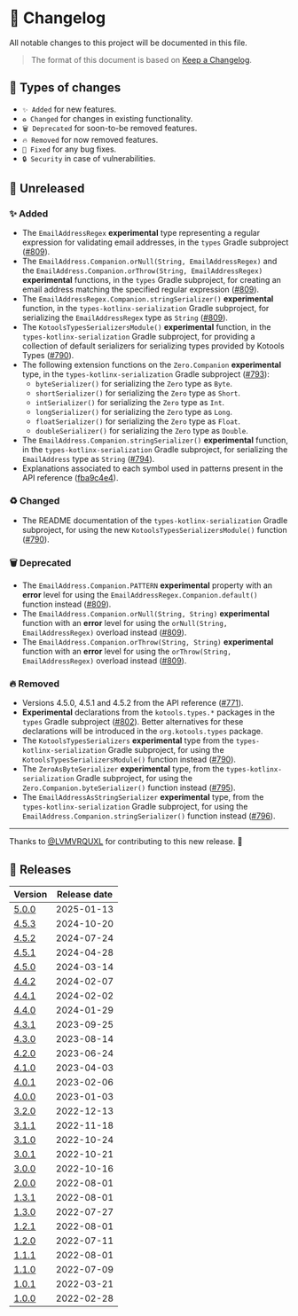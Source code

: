 # 🔄 Changelog

All notable changes to this project will be documented in this file.

> The format of this document is based on
> [Keep a Changelog](https://keepachangelog.com/en/1.1.0).

## 🤔 Types of changes

- `✨ Added` for new features.
- `♻️ Changed` for changes in existing functionality.
- `🗑️ Deprecated` for soon-to-be removed features.
- `🔥 Removed` for now removed features.
- `🐛 Fixed` for any bug fixes.
- `🔒 Security` in case of vulnerabilities.

## 🚧 Unreleased

### ✨ Added

- The `EmailAddressRegex` **experimental** type representing a regular
  expression for validating email addresses, in the `types` Gradle subproject
  ([#809]).
- The `EmailAddress.Companion.orNull(String, EmailAddressRegex)` and the
  `EmailAddress.Companion.orThrow(String, EmailAddressRegex)` **experimental**
  functions, in the `types` Gradle subproject, for creating an email address
  matching the specified regular expression ([#809]).
- The `EmailAddressRegex.Companion.stringSerializer()` **experimental**
  function, in the `types-kotlinx-serialization` Gradle subproject, for
  serializing the `EmailAddressRegex` type as `String` ([#809]).
- The `KotoolsTypesSerializersModule()` **experimental** function, in the
  `types-kotlinx-serialization` Gradle subproject, for providing a collection of
  default serializers for serializing types provided by Kotools Types ([#790]).
- The following extension functions on the `Zero.Companion` **experimental**
  type, in the `types-kotlinx-serialization` Gradle subproject ([#793]):
  - `byteSerializer()` for serializing the `Zero` type as `Byte`.
  - `shortSerializer()` for serializing the `Zero` type as `Short`.
  - `intSerializer()` for serializing the `Zero` type as `Int`.
  - `longSerializer()` for serializing the `Zero` type as `Long`.
  - `floatSerializer()` for serializing the `Zero` type as `Float`.
  - `doubleSerializer()` for serializing the `Zero` type as `Double`.
- The `EmailAddress.Companion.stringSerializer()` **experimental** function, in
  the `types-kotlinx-serialization` Gradle subproject, for serializing the
  `EmailAddress` type as `String` ([#794]).
- Explanations associated to each symbol used in patterns present in the API
  reference ([fba9c4e4]).

### ♻️ Changed

- The README documentation of the `types-kotlinx-serialization` Gradle
  subproject, for using the new `KotoolsTypesSerializersModule()` function
  ([#790]).

### 🗑️ Deprecated

- The `EmailAddress.Companion.PATTERN` **experimental** property with an
  **error** level for using the `EmailAddressRegex.Companion.default()` function
  instead ([#809]).
- The `EmailAddress.Companion.orNull(String, String)` **experimental** function
  with an **error** level for using the `orNull(String, EmailAddressRegex)`
  overload instead ([#809]).
- The `EmailAddress.Companion.orThrow(String, String)` **experimental** function
  with an **error** level for using the `orThrow(String, EmailAddressRegex)`
  overload instead ([#809]).

### 🔥 Removed

- Versions 4.5.0, 4.5.1 and 4.5.2 from the API reference ([#771]).
- **Experimental** declarations from the `kotools.types.*` packages in the
  `types` Gradle subproject ([#802]). Better alternatives for these declarations
  will be introduced in the `org.kotools.types` package.
- The `KotoolsTypesSerializers` **experimental** type from the
  `types-kotlinx-serialization` Gradle subproject, for using the
  `KotoolsTypesSerializersModule()` function instead ([#790]).
- The `ZeroAsByteSerializer` **experimental** type, from the
  `types-kotlinx-serialization` Gradle subproject, for using the
  `Zero.Companion.byteSerializer()` function instead ([#795]).
- The `EmailAddressAsStringSerializer` **experimental** type, from the
  `types-kotlinx-serialization` Gradle subproject, for using the
  `EmailAddress.Companion.stringSerializer()` function instead ([#796]).

---

Thanks to [@LVMVRQUXL] for contributing to this new release. 🙏

[@LVMVRQUXL]: https://github.com/LVMVRQUXL
[#771]: https://github.com/kotools/types/issues/771
[#790]: https://github.com/kotools/types/issues/790
[#793]: https://github.com/kotools/types/issues/793
[#794]: https://github.com/kotools/types/issues/794
[#795]: https://github.com/kotools/types/issues/795
[#796]: https://github.com/kotools/types/issues/796
[#802]: https://github.com/kotools/types/issues/802
[#809]: https://github.com/kotools/types/issues/809
[fba9c4e4]: https://github.com/kotools/types/commit/fba9c4e4b9bfeef7a6239d7ed522f8140f97a92c

## 🔖 Releases

| Version | Release date |
|---------|--------------|
| [5.0.0] | 2025-01-13   |
| [4.5.3] | 2024-10-20   |
| [4.5.2] | 2024-07-24   |
| [4.5.1] | 2024-04-28   |
| [4.5.0] | 2024-03-14   |
| [4.4.2] | 2024-02-07   |
| [4.4.1] | 2024-02-02   |
| [4.4.0] | 2024-01-29   |
| [4.3.1] | 2023-09-25   |
| [4.3.0] | 2023-08-14   |
| [4.2.0] | 2023-06-24   |
| [4.1.0] | 2023-04-03   |
| [4.0.1] | 2023-02-06   |
| [4.0.0] | 2023-01-03   |
| [3.2.0] | 2022-12-13   |
| [3.1.1] | 2022-11-18   |
| [3.1.0] | 2022-10-24   |
| [3.0.1] | 2022-10-21   |
| [3.0.0] | 2022-10-16   |
| [2.0.0] | 2022-08-01   |
| [1.3.1] | 2022-08-01   |
| [1.3.0] | 2022-07-27   |
| [1.2.1] | 2022-08-01   |
| [1.2.0] | 2022-07-11   |
| [1.1.1] | 2022-08-01   |
| [1.1.0] | 2022-07-09   |
| [1.0.1] | 2022-03-21   |
| [1.0.0] | 2022-02-28   |

[5.0.0]: https://github.com/kotools/types/releases/tag/5.0.0
[4.5.3]: https://github.com/kotools/types/releases/tag/4.5.3
[4.5.2]: https://github.com/kotools/types/releases/tag/4.5.2
[4.5.1]: https://github.com/kotools/types/releases/tag/4.5.1
[4.5.0]: https://github.com/kotools/types/releases/tag/4.5.0
[4.4.2]: https://github.com/kotools/types/releases/tag/4.4.2
[4.4.1]: https://github.com/kotools/types/releases/tag/4.4.1
[4.4.0]: https://github.com/kotools/types/releases/tag/4.4.0
[4.3.1]: https://github.com/kotools/types/releases/tag/4.3.1
[4.3.0]: https://github.com/kotools/types/releases/tag/4.3.0
[4.2.0]: https://github.com/kotools/types/releases/tag/4.2.0
[4.1.0]: https://github.com/kotools/types/releases/tag/4.1.0
[4.0.1]: https://github.com/kotools/types/releases/tag/4.0.1
[4.0.0]: https://github.com/kotools/types/releases/tag/4.0.0
[3.2.0]: https://github.com/kotools/libraries/releases/tag/types-v3.2.0
[3.1.1]: https://github.com/kotools/libraries/releases/tag/types-v3.1.1
[3.1.0]: https://github.com/kotools/types-legacy/releases/tag/v3.1.0
[3.0.1]: https://github.com/kotools/types-legacy/releases/tag/v3.0.1
[3.0.0]: https://github.com/kotools/types-legacy/releases/tag/v3.0.0
[2.0.0]: https://github.com/kotools/types-legacy/releases/tag/v2.0.0
[1.3.1]: https://github.com/kotools/types-legacy/releases/tag/v1.3.1
[1.3.0]: https://github.com/kotools/types-legacy/releases/tag/v1.3.0
[1.2.1]: https://github.com/kotools/types-legacy/releases/tag/v1.2.1
[1.2.0]: https://github.com/kotools/types-legacy/releases/tag/v1.2.0
[1.1.1]: https://github.com/kotools/types-legacy/releases/tag/v1.1.1
[1.1.0]: https://github.com/kotools/types-legacy/releases/tag/v1.1.0
[1.0.1]: https://github.com/kotools/types-legacy/releases/tag/v1.0.1
[1.0.0]: https://github.com/kotools/types-legacy/releases/tag/v1.0.0
